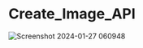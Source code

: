 # Create_Image_API
![Screenshot 2024-01-27 060948](https://github.com/a3h3/Create_Image-/assets/99041969/ab63598d-b1b2-4f06-8b2b-67d5b70a53b6)
